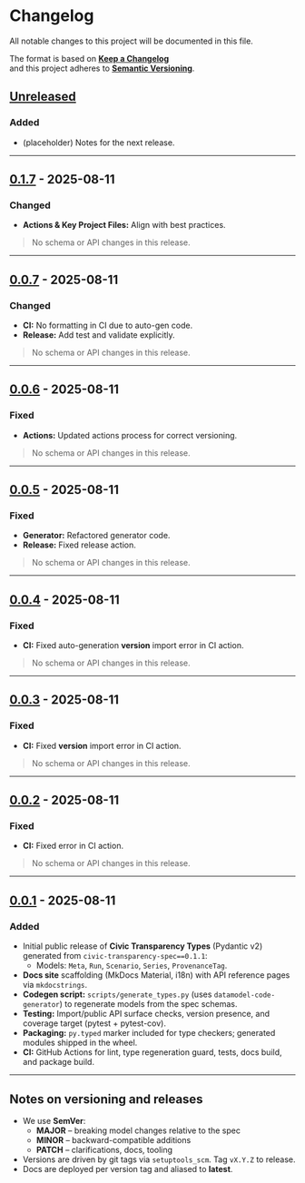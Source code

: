 # Changelog

All notable changes to this project will be documented in this file.

The format is based on **[Keep a Changelog](https://keepachangelog.com/en/1.1.0/)**  
and this project adheres to **[Semantic Versioning](https://semver.org/spec/v2.0.0.html)**.

## [Unreleased]

### Added

- (placeholder) Notes for the next release.

---

## [0.1.7] - 2025-08-11

### Changed

- **Actions & Key Project Files:** Align with best practices.

> No schema or API changes in this release.

---

## [0.0.7] - 2025-08-11

### Changed

- **CI:** No formatting in CI due to auto-gen code.
- **Release:** Add test and validate explicitly.

> No schema or API changes in this release.

---

## [0.0.6] - 2025-08-11

### Fixed

- **Actions:** Updated actions process for correct versioning.

> No schema or API changes in this release.

---

## [0.0.5] - 2025-08-11

### Fixed

- **Generator:** Refactored generator code.
- **Release:** Fixed release action.

> No schema or API changes in this release.

---

## [0.0.4] - 2025-08-11

### Fixed

- **CI:** Fixed auto-generation **version** import error in CI action.

> No schema or API changes in this release.

---

## [0.0.3] - 2025-08-11

### Fixed

- **CI:** Fixed **version** import error in CI action.

> No schema or API changes in this release.

---

## [0.0.2] - 2025-08-11

### Fixed

- **CI:** Fixed error in CI action.

> No schema or API changes in this release.

---

## [0.0.1] - 2025-08-11

### Added

- Initial public release of **Civic Transparency Types** (Pydantic v2) generated from `civic-transparency-spec==0.1.1`:
  - Models: `Meta`, `Run`, `Scenario`, `Series`, `ProvenanceTag`.
- **Docs site** scaffolding (MkDocs Material, i18n) with API reference pages via `mkdocstrings`.
- **Codegen script:** `scripts/generate_types.py` (uses `datamodel-code-generator`) to regenerate models from the spec schemas.
- **Testing:** Import/public API surface checks, version presence, and coverage target (pytest + pytest-cov).
- **Packaging:** `py.typed` marker included for type checkers; generated modules shipped in the wheel.
- **CI:** GitHub Actions for lint, type regeneration guard, tests, docs build, and package build.

---

## Notes on versioning and releases

- We use **SemVer**:
  - **MAJOR** – breaking model changes relative to the spec
  - **MINOR** – backward-compatible additions
  - **PATCH** – clarifications, docs, tooling
- Versions are driven by git tags via `setuptools_scm`. Tag `vX.Y.Z` to release.
- Docs are deployed per version tag and aliased to **latest**.

[Unreleased]: https://github.com/civic-interconnect/civic-transparency-spec/compare/v0.1.7...HEAD
[0.1.7]: https://github.com/civic-interconnect/civic-transparency-types/compare/v0.0.7...v0.1.7
[0.0.7]: https://github.com/civic-interconnect/civic-transparency-types/compare/v0.0.6...v0.0.7
[0.0.6]: https://github.com/civic-interconnect/civic-transparency-types/compare/v0.0.5...v0.0.6
[0.0.5]: https://github.com/civic-interconnect/civic-transparency-types/compare/v0.0.4...v0.0.5
[0.0.4]: https://github.com/civic-interconnect/civic-transparency-types/compare/v0.0.3...v0.0.4
[0.0.3]: https://github.com/civic-interconnect/civic-transparency-types/compare/v0.0.2...v0.0.3
[0.0.2]: https://github.com/civic-interconnect/civic-transparency-types/compare/v0.0.1...v0.0.2
[0.0.1]: https://github.com/civic-interconnect/civic-transparency-types/releases/tag/v0.0.1
